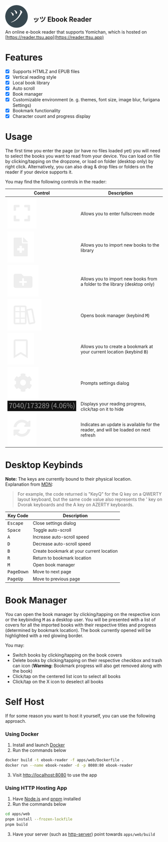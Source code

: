 <img src="assets/readme/icon.png" align="left" style="margin-right: 1rem;" alt="">

## ッツ Ebook Reader

An online e-book reader that supports Yomichan, which is hosted on [https://reader.ttsu.app](https://reader.ttsu.app)

# Features

- [x] Supports HTMLZ and EPUB files
- [x] Vertical reading style
- [x] Local book library
- [x] Auto scroll
- [x] Book manager
- [x] Customizable environment (e. g. themes, font size, image blur, furigana Settings)
- [x] Bookmark functionality
- [x] Character count and progress display

# Usage

The first time you enter the page (or have no files loaded yet) you will need to select the books you want to read from your device.
You can load on file by clicking/tapping on the dropzone, or load on folder (desktop only) by right click.
Alternatively, you can also drag & drop files or folders on the reader if your device supports it.

You may find the following controls in the reader:

| Control                                          | Description                                                                         |
| ------------------------------------------------ | ----------------------------------------------------------------------------------- |
| ![Icon](assets/readme/control-fullscreen.svg)    | Allows you to enter fullscreen mode                                                 |
| ![Icon](assets/readme/control-file-upload.svg)   | Allows you to import new books to the library                                       |
| ![Icon](assets/readme/control-folder-upload.svg) | Allows you to import new books from a folder to the library (desktop only)          |
| ![Icon](assets/readme/control-manager.svg)       | Opens book manager (keybind <kbd>M</kbd>)                                           |
| ![Icon](assets/readme/control-bookmark.svg)      | Allows you to create a bookmark at your current location (keybind <kbd>B</kbd>)     |
| ![Icon](assets/readme/control-settings.svg)      | Prompts settings dialog                                                             |
| ![Image](assets/readme/book-progress.png)        | Displays your reading progress, click/tap on it to hide                             |
| ![Image](assets/readme/control-update.svg)       | Indicates an update is available for the reader, and will be loaded on next refresh |

# Desktop Keybinds

**Note:** The keys are currently bound to their physical location.  
Explanation from [MDN](https://developer.mozilla.org/en-US/docs/Web/API/KeyboardEvent/code):

> For example, the code returned is "KeyQ" for the Q key on a QWERTY layout keyboard, but the same code value also
> represents the ' key on Dvorak keyboards and the A key on AZERTY keyboards.

| Key Code            | Description                              |
| ------------------- | ---------------------------------------- |
| <kbd>Escape</kbd>   | Close settings dialog                    |
| <kbd>Space</kbd>    | Toggle auto-scroll                       |
| <kbd>A</kbd>        | Increase auto-scroll speed               |
| <kbd>D</kbd>        | Decrease auto-scroll speed               |
| <kbd>B</kbd>        | Create bookmark at your current location |
| <kbd>R</kbd>        | Return to bookmark location              |
| <kbd>M</kbd>        | Open book manager                        |
| <kbd>PageDown</kbd> | Move to next page                        |
| <kbd>PageUp</kbd>   | Move to previous page                    |

# Book Manager

You can open the book manager by clicking/tapping on the respective icon or the keybinding <kbd>M</kbd> as a desktop user.
You will be presented with a list of covers for all the imported books with their respective titles and progress (determined
by bookmark location). The book currently opened will be highlighted with a red glowing border.

You may:

- Switch books by clicking/tapping on the book covers
- Delete books by clicking/tapping on their respective checkbox and trash can icon (**Warning:** Bookmark progress will also get removed along with the book)
- Click/tap on the centered list icon to select all books
- Click/tap on the X icon to deselect all books

# Self Host

If for some reason you want to host it yourself, you can use the following approach.

### Using Docker

1. Install and launch [Docker](https://docs.docker.com/get-docker/)
2. Run the commands below

```sh
docker build -t ebook-reader -f apps/web/Dockerfile .
docker run --name ebook-reader -d -p 8080:80 ebook-reader
```

3. Visit [http://localhost:8080](http://localhost:8080) to use the app

### Using HTTP Hosting App

1. Have [Node.js](https://nodejs.org/) and [pnpm](https://pnpm.io/installation) installed
2. Run the commands below

```sh
cd apps/web
pnpm install --frozen-lockfile
pnpm build
```

3. Have your server (such as [http-server](https://www.npmjs.com/package/http-server)) point towards `apps/web/build`

